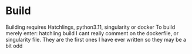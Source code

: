 # Build
Building requires Hatchlings, python3.11, singularity or docker
To build merely enter: hatchling build
I cant really comment on the dockerfile, or singularity file. They are the first ones I have ever written so they may be a bit odd

